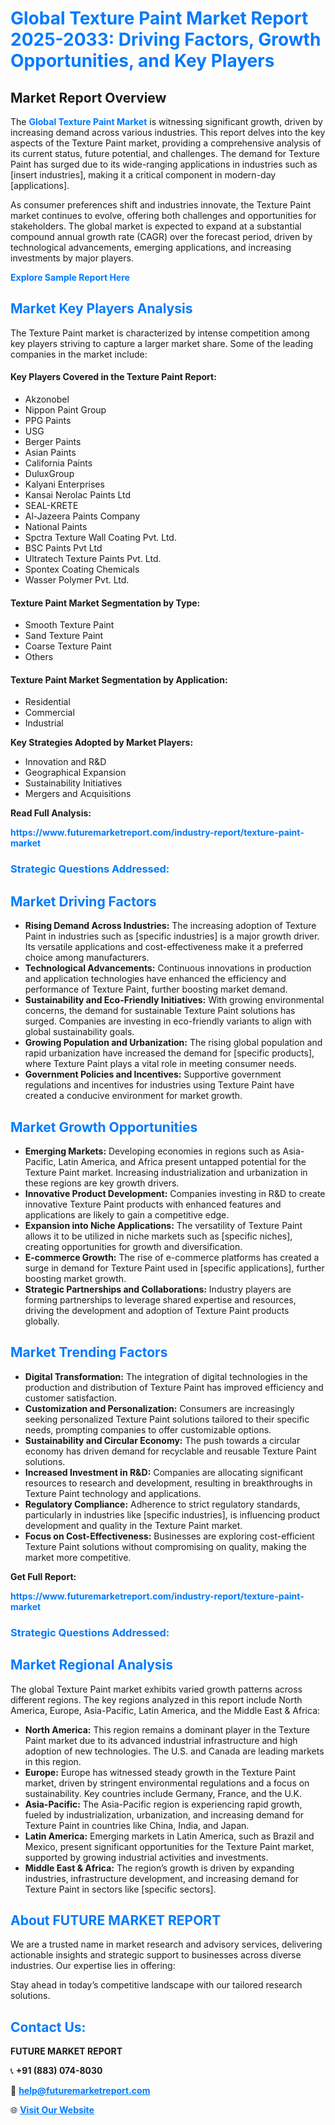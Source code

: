 <h1 style="color: #007BFF;">Global Texture Paint Market Report 2025-2033: Driving Factors, Growth Opportunities, and Key Players</h1>

<section id="overview">
<h2>Market Report Overview</h2>
<p>The <a href="https://www.futuremarketreport.com/industry-report/texture-paint-market" style="color: #007BFF; text-decoration: none;"><strong>Global Texture Paint Market</strong></a> is witnessing significant growth, driven by increasing demand across various industries. This report delves into the key aspects of the Texture Paint market, providing a comprehensive analysis of its current status, future potential, and challenges. The demand for Texture Paint has surged due to its wide-ranging applications in industries such as [insert industries], making it a critical component in modern-day [applications].</p>
<p>As consumer preferences shift and industries innovate, the Texture Paint market continues to evolve, offering both challenges and opportunities for stakeholders. The global market is expected to expand at a substantial compound annual growth rate (CAGR) over the forecast period, driven by technological advancements, emerging applications, and increasing investments by major players.</p>
</section>

<section id="overview">
<p><a href="https://www.futuremarketreport.com/request-sample/reportId=58878" style="color: #007BFF; text-decoration: none;"><strong>Explore Sample Report Here</strong></a></p>
</section>

<section id="key-players">
<h2 style="color: #007BFF;">Market Key Players Analysis</h2>
<p>The Texture Paint market is characterized by intense competition among key players striving to capture a larger market share. Some of the leading companies in the market include:</p>
<h4>Key Players Covered in the Texture Paint Report:</h4>
<ul><li>Akzonobel</li><li>Nippon Paint Group</li><li>PPG Paints</li><li>USG</li><li>Berger Paints</li><li>Asian Paints</li><li>California Paints</li><li>DuluxGroup</li><li>Kalyani Enterprises</li><li>Kansai Nerolac Paints Ltd</li><li>SEAL-KRETE</li><li>Al-Jazeera Paints Company</li><li>National Paints</li><li>Spctra Texture Wall Coating Pvt. Ltd.</li><li>BSC Paints Pvt Ltd</li><li>Ultratech Texture Paints Pvt. Ltd.</li><li>Spontex Coating Chemicals</li><li>Wasser Polymer Pvt. Ltd.</li></ul>
<h4>Texture Paint Market Segmentation by Type:</h4>
<ul><li>Smooth Texture Paint</li><li>Sand Texture Paint</li><li>Coarse Texture Paint</li><li>Others</li></ul>

<h4>Texture Paint Market Segmentation by Application:</h4>
<ul><li>Residential</li><li>Commercial</li><li>Industrial</li></ul>
<p><strong>Key Strategies Adopted by Market Players:</strong></p>
<ul>
<li>Innovation and R&D</li>
<li>Geographical Expansion</li>
<li>Sustainability Initiatives</li>
<li>Mergers and Acquisitions</li>
</ul>
</section>

<section>
<p><strong>Read Full Analysis: </strong></p><a href="https://www.futuremarketreport.com/industry-report/texture-paint-market" style="color: #007BFF; text-decoration: none;"><strong>https://www.futuremarketreport.com/industry-report/texture-paint-market</strong></a>
<h3 style="color: #007BFF;">Strategic Questions Addressed:</h3>
</section>

<section id="driving-factors">
<h2 style="color: #007BFF;">Market Driving Factors</h2>
<ul>
<li><strong>Rising Demand Across Industries:</strong> The increasing adoption of Texture Paint in industries such as [specific industries] is a major growth driver. Its versatile applications and cost-effectiveness make it a preferred choice among manufacturers.</li>
<li><strong>Technological Advancements:</strong> Continuous innovations in production and application technologies have enhanced the efficiency and performance of Texture Paint, further boosting market demand.</li>
<li><strong>Sustainability and Eco-Friendly Initiatives:</strong> With growing environmental concerns, the demand for sustainable Texture Paint solutions has surged. Companies are investing in eco-friendly variants to align with global sustainability goals.</li>
<li><strong>Growing Population and Urbanization:</strong> The rising global population and rapid urbanization have increased the demand for [specific products], where Texture Paint plays a vital role in meeting consumer needs.</li>
<li><strong>Government Policies and Incentives:</strong> Supportive government regulations and incentives for industries using Texture Paint have created a conducive environment for market growth.</li>
</ul>
</section>

<section id="growth-opportunities">
<h2 style="color: #007BFF;">Market Growth Opportunities</h2>
<ul>
<li><strong>Emerging Markets:</strong> Developing economies in regions such as Asia-Pacific, Latin America, and Africa present untapped potential for the Texture Paint market. Increasing industrialization and urbanization in these regions are key growth drivers.</li>
<li><strong>Innovative Product Development:</strong> Companies investing in R&D to create innovative Texture Paint products with enhanced features and applications are likely to gain a competitive edge.</li>
<li><strong>Expansion into Niche Applications:</strong> The versatility of Texture Paint allows it to be utilized in niche markets such as [specific niches], creating opportunities for growth and diversification.</li>
<li><strong>E-commerce Growth:</strong> The rise of e-commerce platforms has created a surge in demand for Texture Paint used in [specific applications], further boosting market growth.</li>
<li><strong>Strategic Partnerships and Collaborations:</strong> Industry players are forming partnerships to leverage shared expertise and resources, driving the development and adoption of Texture Paint products globally.</li>
</ul>
</section>

<section id="trending-factors">
<h2 style="color: #007BFF;">Market Trending Factors</h2>
<ul>
<li><strong>Digital Transformation:</strong> The integration of digital technologies in the production and distribution of Texture Paint has improved efficiency and customer satisfaction.</li>
<li><strong>Customization and Personalization:</strong> Consumers are increasingly seeking personalized Texture Paint solutions tailored to their specific needs, prompting companies to offer customizable options.</li>
<li><strong>Sustainability and Circular Economy:</strong> The push towards a circular economy has driven demand for recyclable and reusable Texture Paint solutions.</li>
<li><strong>Increased Investment in R&D:</strong> Companies are allocating significant resources to research and development, resulting in breakthroughs in Texture Paint technology and applications.</li>
<li><strong>Regulatory Compliance:</strong> Adherence to strict regulatory standards, particularly in industries like [specific industries], is influencing product development and quality in the Texture Paint market.</li>
<li><strong>Focus on Cost-Effectiveness:</strong> Businesses are exploring cost-efficient Texture Paint solutions without compromising on quality, making the market more competitive.</li>
</ul>
</section>

<section>
<p><strong>Get Full Report: </strong></p><a href="https://www.futuremarketreport.com/industry-report/texture-paint-market" style="color: #007BFF; text-decoration: none;"><strong>https://www.futuremarketreport.com/industry-report/texture-paint-market</strong></a>
<h3 style="color: #007BFF;">Strategic Questions Addressed:</h3>
</section>


<section id="regional-analysis">
<h2 style="color: #007BFF;">Market Regional Analysis</h2>
<p>The global Texture Paint market exhibits varied growth patterns across different regions. The key regions analyzed in this report include North America, Europe, Asia-Pacific, Latin America, and the Middle East & Africa:</p>
<ul>
<li><strong>North America:</strong> This region remains a dominant player in the Texture Paint market due to its advanced industrial infrastructure and high adoption of new technologies. The U.S. and Canada are leading markets in this region.</li>
<li><strong>Europe:</strong> Europe has witnessed steady growth in the Texture Paint market, driven by stringent environmental regulations and a focus on sustainability. Key countries include Germany, France, and the U.K.</li>
<li><strong>Asia-Pacific:</strong> The Asia-Pacific region is experiencing rapid growth, fueled by industrialization, urbanization, and increasing demand for Texture Paint in countries like China, India, and Japan.</li>
<li><strong>Latin America:</strong> Emerging markets in Latin America, such as Brazil and Mexico, present significant opportunities for the Texture Paint market, supported by growing industrial activities and investments.</li>
<li><strong>Middle East & Africa:</strong> The region’s growth is driven by expanding industries, infrastructure development, and increasing demand for Texture Paint in sectors like [specific sectors].</li>
</ul>
</section>

<footer>
<h2 style="color: #007BFF;">About FUTURE MARKET REPORT</h2>
<p>We are a trusted name in market research and advisory services, delivering actionable insights and strategic support to businesses across diverse industries. Our expertise lies in offering:</p>

<p>Stay ahead in today’s competitive landscape with our tailored research solutions.</p>

<h2 style="color: #007BFF;">Contact Us:</h2>
<p><strong>FUTURE MARKET REPORT</strong></p>
<p>📞 <strong>+91 (883) 074-8030</strong></p>
<p>📧 <strong><a href="mailto:help@futuremarketreport.com" style="color: #007BFF;">help@futuremarketreport.com</a></strong></p>
<p>🌐 <strong><a href="https://www.futuremarketreport.com/" style="color: #007BFF;">Visit Our Website</a></strong></p>
</footer>